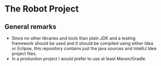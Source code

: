# The Robot Project

## General remarks

* Since no other libraries and tools than plain JDK and a testing framework should be used and it should be compiled using either Idea or Eclipse, this repository contains just the java sources and IntelliJ Idea project files.
* In a production project I would prefer to use at least Maven/Gradle.

